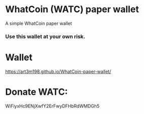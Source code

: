 # WhatCoin (WATC) paper wallet
A simple WhatCoin paper wallet

### Use this wallet at your own risk.

# Wallet
https://art3m198.github.io/WhatCoin-paper-wallet/

# Donate WATC: 
WiFiyxHc9ENjXwfY2ErFwyDFHbRdWMDGh5
